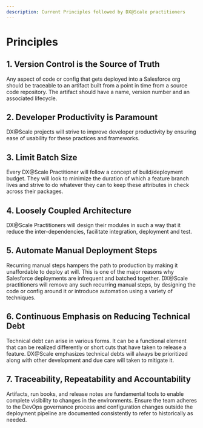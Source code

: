 ```yaml
---
description: Current Principles followed by DX@Scale practitioners
---
```


# Principles

## 1. Version Control is the Source of Truth

Any aspect of code or config that gets deployed into a Salesforce org should be traceable to an artifact built from a point in time from a source code repository. The artifact should have a name, version number and an associated lifecycle. 

## 2.  Developer Productivity is Paramount

DX@Scale projects will strive to improve developer productivity by ensuring ease of usability for these practices and frameworks.

## 3. Limit Batch Size

Every DX@Scale Practitioner will follow a concept of build/deployment budget.  They will look to minimize the duration of which a feature branch lives and strive to do whatever they can to keep these attributes in check across their packages.   

## 4. Loosely Coupled Architecture

DX@Scale Practitioners will design their modules in such a way that it reduce the inter-dependencies, facilitate integration, deployment and test.

## 5. Automate Manual Deployment Steps

Recurring manual steps hampers the path to production by making it unaffordable to deploy at will.  This is one of the major reasons why Salesforce deployments are infrequent and batched together. DX@Scale practitioners will remove any such recurring manual steps, by designing the code or config around it or introduce automation using a variety of techniques.

## 6. Continuous Emphasis on Reducing Technical Debt

Technical debt can arise in various forms.  It can be a functional element that can be realized differently or short cuts that have taken to release a feature. DX@Scale emphasizes technical debts will always be prioritized along with other development and due care will taken to mitigate it.

## 7. Traceability, Repeatability and Accountability

Artifacts, run books, and release notes are fundamental tools to enable complete visibility to changes in the environments.  Ensure the team adheres to the DevOps governance process and configuration changes outside the deployment pipeline are documented consistently to refer to historically as needed. 

